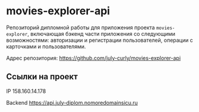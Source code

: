 # movies-explorer-api

Репозиторий дипломной работы для приложения проекта `movies-explorer`, включающая бэкенд части приложения со следующими возможностями: авторизации и регистрации пользователей, операции с карточками и пользователями. 
  
  
Адрес репозитория: https://github.com/july-curly/movies-explorer-api

## Ссылки на проект

IP 158.160.14.178

Backend https://api.july-diplom.nomoredomainsicu.ru
